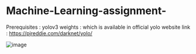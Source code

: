 # Machine-Learning-assignment-

 Prerequisites :
 yolov3 weights : which is available in official yolo website 
 link : https://pjreddie.com/darknet/yolo/
 
 ![image](https://user-images.githubusercontent.com/48884962/121678439-d1670800-cad4-11eb-8f4c-4055b0991e8e.png)

